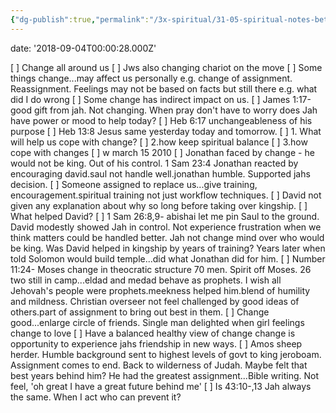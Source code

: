 ```yaml
---
{"dg-publish":true,"permalink":"/3x-spiritual/31-05-spiritual-notes-bethel-lectures/some-things-never-change-warren-schufeld/","dgHomeLink":true,"dgPassFrontmatter":false,"dgShowBacklinks":true,"dgShowLocalGraph":false,"dgShowInlineTitle":true}
---
```


date: '2018-09-04T00:00:28.000Z'

[ ] Change all around us
[ ] Jws also changing chariot on the move
[ ] Some things change...may affect us personally e.g. change of assignment. Reassignment. Feelings may not be based on facts but still there e.g. what did I do wrong
[ ] Some change has indirect impact on us.
[ ] James 1:17-good gift from jah. Not changing. When pray don't have to worry does Jah have power or mood to help today?
[ ] Heb 6:17 unchangeableness of his purpose
[ ] Heb 13:8 Jesus same yesterday today and tomorrow.
[ ] 1\. What will help us cope with change?
[ ] 2.how keep spiritual balance
[ ] 3.how cope with changes
[ ] w march 15 2010
[ ] Jonathan faced by change - he would not be king. Out of his control. 1 Sam 23:4 Jonathan reacted by encouraging david.saul not handle well.jonathan humble. Supported jahs decision.
[ ] Someone assigned to replace us...give training, encouragement.spiritual training not just workflow techniques.
[ ] David not given any explanation about why so long before taking over kingship.
[ ] What helped David?
[ ] 1 Sam 26:8,9- abishai let me pin Saul to the ground. David modestly showed Jah in control. Not experience frustration when we think matters could be handled better. Jah not change mind over who would be king. Was David helped in kingship by years of training? Years later when told Solomon would build temple...did what Jonathan did for him.
[ ] Number 11:24- Moses change in theocratic structure 70 men. Spirit off Moses. 26 two still in camp...eldad and medad behave as prophets. I wish all Jehovah's people were prophets.meekness helped him.blend of humility and mildness. Christian overseer not feel challenged by good ideas of others.part of assignment to bring out best in them.
[ ] Change good...enlarge circle of friends. Single man delighted when girl feelings change to love
[ ] Have a balanced healthy view of change change is opportunity to experience jahs friendship in new ways.
[ ] Amos sheep herder. Humble background sent to highest levels of govt to king jeroboam. Assignment comes to end. Back to wilderness of Judah. Maybe felt that best years behind him? He had the greatest assignment...Bible writing. Not feel, 'oh great I have a great future behind me'
[ ] Is 43:10-,13 Jah always the same. When I act who can prevent it?
